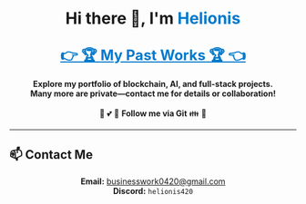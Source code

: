 <h1 align="center">Hi there 👋, I'm <span style="color:#007acc;">Helionis</span></h1>
<h2 align="center" style="color:#ffb300;"><a href="https://github.com/helionis420/-My-Projects-" style="font-size:1.2em; font-weight:bold; color:#007acc;">👉 🏆 <b>My Past Works</b> 🏆 👈</a> </h2>

<div align="center">
  <b>
    Explore my portfolio of blockchain, AI, and full-stack projects.<br>
    Many more are private—contact me for details or collaboration!
  </b>
  <br><br>
   🤝 💕 👀 <b>Follow me via Git</b> 👪 💖 <br>
</div>

<!-- (Your project list goes here, as already in your README) -->

---
## 📫 Contact Me
<p align="center">
  <b>Email:</b> <a href="mailto:businesswork0420@gmail.com">businesswork0420@gmail.com</a><br>
  <b>Discord:</b> <code>helionis420</code>
</p>




